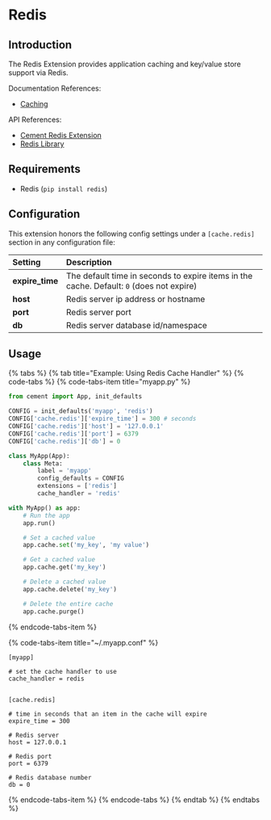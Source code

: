 # Redis

## Introduction

The Redis Extension provides application caching and key/value store support via Redis.

Documentation References:

* [Caching](../core-foundation/caching.md)

API References:

* [Cement Redis Extension](https://cement.readthedocs.io/en/2.99/api/ext/ext_redis/)
* [Redis Library](https://redislabs.com/lp/python-redis/)

## Requirements

* Redis \(`pip install redis`\)

## Configuration

This extension honors the following config settings under a `[cache.redis]` section in any configuration file:

| **Setting** | **Description** |
| :--- | :--- |
| **expire\_time** | The default time in seconds to expire items in the cache.  Default: `0` \(does not expire\) |
| **host** | Redis server ip address or hostname |
| **port** | Redis server port |
| **db** | Redis server database id/namespace |

## Usage

{% tabs %}
{% tab title="Example: Using Redis Cache Handler" %}
{% code-tabs %}
{% code-tabs-item title="myapp.py" %}
```python
from cement import App, init_defaults

CONFIG = init_defaults('myapp', 'redis')
CONFIG['cache.redis']['expire_time'] = 300 # seconds
CONFIG['cache.redis']['host'] = '127.0.0.1'
CONFIG['cache.redis']['port'] = 6379
CONFIG['cache.redis']['db'] = 0

class MyApp(App):
    class Meta:
        label = 'myapp'
        config_defaults = CONFIG
        extensions = ['redis']
        cache_handler = 'redis'

with MyApp() as app:
    # Run the app
    app.run()

    # Set a cached value
    app.cache.set('my_key', 'my value')

    # Get a cached value
    app.cache.get('my_key')

    # Delete a cached value
    app.cache.delete('my_key')

    # Delete the entire cache
    app.cache.purge()
```
{% endcode-tabs-item %}

{% code-tabs-item title="~/.myapp.conf" %}
```
[myapp]

# set the cache handler to use
cache_handler = redis


[cache.redis]

# time in seconds that an item in the cache will expire
expire_time = 300

# Redis server
host = 127.0.0.1

# Redis port
port = 6379

# Redis database number
db = 0
```
{% endcode-tabs-item %}
{% endcode-tabs %}
{% endtab %}
{% endtabs %}

